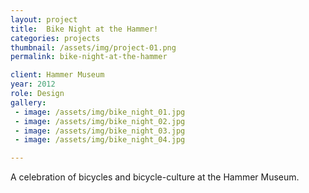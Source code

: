 ```yaml
---
layout: project
title:  Bike Night at the Hammer!
categories: projects
thumbnail: /assets/img/project-01.png
permalink: bike-night-at-the-hammer

client: Hammer Museum
year: 2012
role: Design
gallery:
 - image: /assets/img/bike_night_01.jpg
 - image: /assets/img/bike_night_02.jpg
 - image: /assets/img/bike_night_03.jpg
 - image: /assets/img/bike_night_04.jpg

---
```


A celebration of bicycles and bicycle-culture at the Hammer Museum.